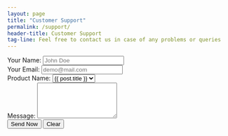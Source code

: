 ```yaml
---
layout: page
title: "Customer Support"
permalink: /support/
header-title: Customer Support
tag-line: Feel free to contact us in case of any problems or queries
---
```



<div>
	<form action="https://getsimpleform.com/messages?form_api_token=60f6a3dc8f96bbe167d402e355541dd4" method="post">
		<div class="form-group">
			<label class="control-label">Your Name: </label>
			<input type="text" class="form-control" name="Name" max-length="35" placeholder="John Doe" required>
		</div>
		<div class="form-group">
			<label class="control-label">Your Email: </label>
			<input type="email" class="form-control" name="Email" max-length="35" placeholder="demo@mail.com" required>
		</div>
		<div class="form-group">
			<label class="control-label">Product Name: </label>
			<select name="Product" class="form-control">
				{% for post in site.posts %}
					<option value="{{ post.title }}">{{ post.title }}</option>
				{% endfor %}
			</select>
		</div>
		<div class="form-group">
			<label class="control-label">Message: </label>
			<textarea style="max-width: 100%;" class="form-control" name="Message" rows="5" required></textarea>
		</div>
		<div class="form-group">
			<input class="btn btn-default" type="submit" value="Send Now" />
			<input class="btn btn-default" type="reset" value="Clear" />
		</div>
	</form>
</div>